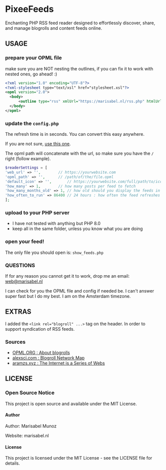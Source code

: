 # PixeeFeeds
Enchanting PHP RSS feed reader designed to effortlessly discover, share, and manage blogrolls and content feeds online. 


## USAGE

### prepare your OPML file

make sure you are NOT nesting the outlines, if you can fix it to work with nested ones, go ahead! :) 

```xml
<?xml version="1.0" encoding="UTF-8"?>
<?xml-stylesheet type="text/xsl" href="stylesheet.xsl"?>
<opml version="2.0">
  <body>
      <outline type="rss" xmlUrl="https://marisabel.nl/rss.php" htmlUrl="https://marisabel.nl" text="Marisabel Munoz" title="Marisabel Munoz"/>
  </body>
</opml>
```

### update the `config.php`

The refresh time is in seconds. You can convert this easy anywhere.

If you are not sure, [use this one](https://www.unitconverters.net/time-converter.html).

The opml path will concatenate with the url, so make sure you have the `/` right (follow example). 

```php
$readerSettings = [  
'web_url' => '',		// https://yourwebsite.com
'opml_path' => '',		// /path/of/the/file.opml
'default_icon' => '',		// https://yourwebsite.com/full/path/to/icon.svg
'how_many' => 1,		// how many posts per feed to fetch
'how_many_months_old' => 1,	// how old should you display the feeds in months
'how_often_to_run' => 86400	// 24 hours : how often the feed refreshes in seconds
];
```

### upload to your PHP server

- I have not tested with anything but PHP 8.0
- keep all in the same folder, unless you know what you are doing

### open your feed!

The only file you should open is:
`show_feeds.php`

### QUESTIONS

If for any reason you cannot get it to work, drop me an email: web@marisabel.nl

I can check for you the OPML file and config if needed be. I can't answer super fast but I do my best. I am on the Amsterdam timezone.

## EXTRAS

I added the `<link rel="blogroll" ...>` tag on the header. In order to support syndication of RSS feeds.

### Sources
- [OPML.ORG : About blogrolls](https://opml.org/blogroll.opml)
- [alexsci.com : Blogroll Network Map](https://alexsci.com/rss-blogroll-network/)
- [aramzs.xyz : The Internet is a Series of Webs](https://aramzs.xyz/essays/the-internet-is-a-series-of-webs/)

## LICENSE

### Open Source Notice
This project is open source and available under the MIT License.

#### Author
Author: Marisabel Munoz

Website: marisabel.nl

#### License
This project is licensed under the MIT License - see the LICENSE file for details.
